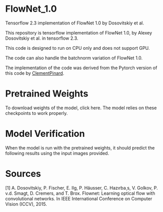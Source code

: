 # FlowNet_1.0
Tensorflow 2.3 implementation of FlowNet 1.0 by Dosovitskiy et al.

This repository is tensorflow implementation of FlowNet 1.0, by Alexey Dosovitskiy et al. in tensorflow 2.3.

This code is designed to run on CPU only and does not support GPU.

The code can also handle the batchnorm variation of FlowNet 1.0.

The implementation of the code was derived from the Pytorch version of this code by [ClementPinard](https://github.com/ClementPinard/FlowNetPytorch). 

# Pretrained Weights

To download weights of the model, click here. The model relies on these checkpoints to work properly.

# Model Verification

When the model is run with the pretrained weights, it should predict the following results using the input images provided.



# Sources

[1] A. Dosovitskiy, P. Fischer, E. Ilg, P. Häusser, C. Hazırba¸s, V. Golkov, P. v.d. Smagt, D. Cremers, and T. Brox. Flownet: Learning optical flow with convolutional networks. In IEEE International Conference on Computer Vision (ICCV), 2015.

